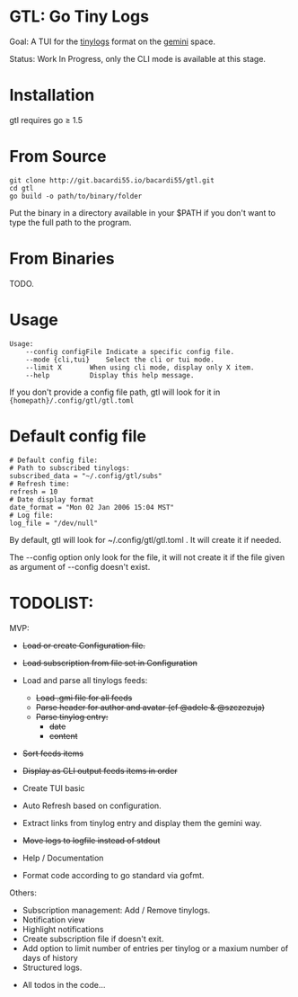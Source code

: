 # GTL: Go Tiny Logs

Goal: A TUI for the [tinylogs]() format on the [gemini]() space.

Status: Work In Progress, only the CLI mode is available at this stage.

# Installation

gtl requires go ≥ 1.5

# From Source
```
git clone http://git.bacardi55.io/bacardi55/gtl.git
cd gtl
go build -o path/to/binary/folder
```

Put the binary in a directory available in your $PATH if you don't want to type the full path to the program.

# From Binaries
TODO.

# Usage

```
Usage:
	--config configFile	Indicate a specific config file.
	--mode {cli,tui}	Select the cli or tui mode.
	--limit X		When using cli mode, display only X item.
	--help			Display this help message.
```

If you don't provide a config file path, gtl will look for it in `{homepath}/.config/gtl/gtl.toml`

# Default config file

```
# Default config file:
# Path to subscribed tinylogs:
subscribed_data = "~/.config/gtl/subs"
# Refresh time:
refresh = 10
# Date display format
date_format = "Mon 02 Jan 2006 15:04 MST"
# Log file:
log_file = "/dev/null"
```

By default, gtl will look for ~/.config/gtl/gtl.toml . It will create it if needed.

The --config option only look for the file, it will not create it if the file given as argument of --config doesn't exist.

# TODOLIST:

MVP:
* ~~Load or create Configuration file.~~
* ~~Load subscription from file set in Configuration~~
* Load and parse all tinylogs feeds:
  * ~~Load .gmi file for all feeds~~
  * ~~Parse header for author and avatar (cf @adele & @szczezuja)~~
  * ~~Parse tinylog entry:~~
    * ~~date~~
    * ~~content~~
* ~~Sort feeds items~~
* ~~Display as CLI output feeds items in order~~
* Create TUI basic
* Auto Refresh based on configuration.
* Extract links from tinylog entry and display them the gemini way.
* ~~Move logs to logfile instead of stdout~~

* Help / Documentation
* Format code according to go standard via gofmt.

Others:
* Subscription management: Add / Remove tinylogs.
* Notification view
* Highlight notifications
* Create subscription file if doesn't exit.
* Add option to limit number of entries per tinylog or a maxium number of days of history
* Structured logs.

+ All todos in the code…

